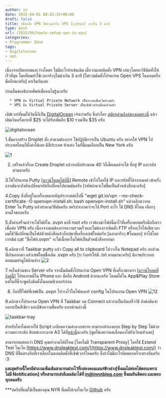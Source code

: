 ```yaml
---
author: in
date: 2015-04-01 08:42:33+00:00
draft: false
title: วิธีติดตั้ง VPN ใช้ส่วนตัวใน VPS [Linux] ภายใน 3 นาที
type: post
url: /2015/04/howto-setup-vpn-in-vps/
categories:
- Programmer Zone
tags:
- digitalocean
- vpn
---
```


เนื่องจากปิดเทอมและว่างโคตร ไม่มีอะไรทำเช่นเดิม เมื่อวานเลยติดตั้ง VPN เล่นๆโดยหาวิธีติดทั้งให้เร็วที่สุด โดยที่ผมทำใช้เวลาจริงๆไม่น่าเกิน 3 นาที [ไม่รวมติดตั้งโปรแกรม Open VPS ในคอมหรือมือถือนะครับ] มาเริ่มกันเลย

<!-- more -->

ก่อนอื่นขออธิบายศัพท์เพื่อคนไม่รู้นะครับ



 	  * VPN คือ Virtual Private Network เป็นระบบเน็ตเวิคส่วนตัว
 	  * VPS คือ Virtual Private Server เป็นเซิฟเวอร์เสมือนส่วนตัว

เซิฟเวอร์ที่ผมใช้วันนี้ก็เป็น [DigitalOcean](https://www.innnblog.com/digital-ocean-high-quality-vps/) เจ้าเก่าครับ ซึ่งถ้าใคร [สมัครผ่านลิงค์ของผมตรงนี้](https://goo.gl/FQYxBV) แล้วเติมเงินครั้งแรกที่ $25 จะได้รับเพิ่มอีก $10 รวมเป็น $35 ครับ

![digitalocean](https://www.innnblog.com/wp-content/uploads/2013/12/digitalocean-1.jpg)


1.ขั้นแรกสร้าง Droplet ตั้ง ค่าตามต้องการ ใช้ปฏิบัติการเป็น Ubuntu ครับ อยากให้ VPN ไปประเทศไหนก็ตั้งค่าได้เลย มีสี่ประเทศ ห้าแห่ง ในที่นี้ผมเลือกเป็น New York ครับ

![1](https://www.innnblog.com/wp-content/uploads/2015/04/1.jpg)


2. เสร็จแล้วก็กด Create Droplet แล้วรอสักประมาณ 40 วิก็เช็คเมลล์จะได้ ที่อยู่ IP และรหัสผ่านมาครับ

3.ใช้โปรแกรม Putty [[ดาวน์โหลดได้ที่นี้](http://www.chiark.greenend.org.uk/~sgtatham/putty/download.html)] Remote เข้าไปโดยใช้ IP และรหัสที่ได้จากเมลล์ เข้าครั้งแรกมันจะบังคับเปลี่ยนรหัสก็เปลี่ยนไปตามมันครับ [รหัสผ่านจะไม่ขึ้นเป็นตัวหนังสือนะครับ]

4.Copy สิ่งที่อยู่ในเครื่องหมายอัญประกาศต่อไปนี้ "wget git.io/vpn --no-check-certificate -O openvpn-install.sh; bash openvpn-install.sh" แล้วคลิกขวากด Enter ใน Putty แล้วทำตามวิธีมันครับ สคริปจะถามว่าจะใช้ Port อะไร ใช้ DNS ที่ไหน เลือกๆตามใจชอบครับ

5.ตั้งค่าเสร็จแล้วจะได้ไฟล์ใน .ovpn มาที่ root ครับ เราต้องนำไฟล์นี้มาไว้ที่เครื่องคอมหรือมือถือเราเพื่อต่อ VPN ครับ เนื่องจากผมต้องการความรวดเร็วและไม่ต้องการติดตั้ง FTP หรืออะไรให้เสียเวลา ผมใช้วิธีเปลี่ยนเป็นไฟล์ตัวหนังสือแล้วก็อปมาที่เครื่องเซฟใหม่ครับ [ฉลาดจริงๆ #โดนตบ] ทำได้โดยการพิม์ cat "ชื่อไฟล์.ovpn" จะได้เนื้อหาในไฟล์เป็นตัวหนังสือออกมา

6.คลิกขวาที่ Taskbar putty แล้ว Copy all to clipboard ไปวางใน Notepad ครับ ลบส่วนที่เกินออกมา แล้วเซฟใหม่ชื่อเดิม .ovpn ครับ [ระวังอย่าให้มี .txt ตามมานะครับ] มีภาพประกอบตอนผมทำดูได้ด้านล่าง ![2](https://www.innnblog.com/wp-content/uploads/2015/04/2.jpg)


7.จบในส่วนของ Server ครับ จากนั้นติดตั้งโปรแกรม Open VPN ที่เครื่องของเรา [[ดาวน์โหลดที่ลิงค์นี้](https://openvpn.net/index.php/open-source/downloads.html)] โปรแกรมมีใน iPhone และ มือถือ Android ด้วยนะครับ โหลดได้ใน App&Play Store แต่ในที่นี้จะพูดถึงติดตั้งในคอมพิวเตอร์ก่อน

8. ก็อปปี้ไฟล์ที่เซฟเป็น .ovpn ไปวางไว้ในโฟลเดอร์ config ในโปรแกรม Open VPN ![12](https://www.innnblog.com/wp-content/uploads/2015/04/12-1.jpg)


9.คลิกขวาโปรแกรม Open VPN ที่ Taskbar กด Connect แล้วรอเป็นอันเสร็จวิธี ถ้าต่อติดจะกลายเป็นสีเขียว และมีข้อความขึ้นครับ แบบด้านล่างนี้

![taskbar-tray](https://www.innnblog.com/wp-content/uploads/2015/04/taskbar-tray.png)


สำหรับใครไม่อยากใช้ Script เกลียดความสะดวกสบาย สามารถทำเองแบบ Step by Step ได้ด้วยความยาวระดับ สิบหน้ากระดาษ A3 ได้ที่[หน้านี้](https://www.digitalocean.com/community/tutorials/how-to-set-up-an-openvpn-server-on-ubuntu-14-04)นะครับ [พูดได้เลยว่าแค่เลื่อนลงไปยังเวียนหัวเลย]

สามารถทดสอบว่า DNS คุณทำงานได้ดีไหม [โดยไม่มี Transparent Proxy] โดยใช้ Extend Test ในเว็บ [https://www.dnsleaktest.com/](https://www.dnsleaktest.com/) ว่า DNS ที่ขึ้นตรงกับที่เราเลือกในตอนติดตั้งที่เซิฟเวอร์ไหมครับ ซึ่งถ้าไม่มีอะไรผิดพลาดก็จะตรงกันครับ :3

**และสุดท้ายนี้ใครมีคำถามเพิ่มเติมสามารถฝากไว้ที่กล่องคอมเมนท์ข้างล่าง[ซึ่งผมไม่ค่อยได้ตอบเพราะไม่มี Notification] หรือสามารถส่งอีเมลล์มาได้ที่ in@innnblog.com ซึ่งผมยินดีตอบ และตอบทุกคนครับ**



***สคริปที่ผมใช้เป็นของคุณ NYR ที่ผมไปเจอในเว็บ [Github](https://github.com/Nyr/openvpn-install) ครับ
